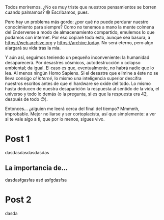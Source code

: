 Todos moriremos. ¿No es muy triste que nuestros pensamientos se borren cuando palmamos? 😅 Escribamos, pues.

Pero hay un problema más gordo: ¿por qué no puede perdurar nuestro conocimiento para siempre? Como no tenemos a mano la mente colmena del Enderverse a modo de almacenamiento compartido, emulemos lo que podamos con internet. Por eso copiaré todo esto, aunque sea basura, a https://web.archive.org y https://archive.today. No será eterno, pero algo alargará su vida tras la mía.

Y aún así, seguimos teniendo un pequeño inconveniente: la humanidad desaparecerá. Por desastres cósmicos, autodestrucción o colapso ambiental; da igual. El caso es que, eventualmente, no habrá nadie que lo lea. Al menos ningún Homo Sapiens. Si el desastre que elimine a éste no se lleva consigo _al interné_, lo mismo una inteligencia superior descifra nuestros escritos antes de que el hardware se oxide del todo. Lo mismo hasta deducen de nuestra desaparición la respuesta al sentido de la vida, el universo y todo lo demás (o la pregunta, si es que la respuesta era 42, después de todo 😊).

Entonces... ¿alguien me leerá cerca del final del tiempo? Mmmmh, improbable. Mejor no liarse y ser cortoplacista, así que simplemente: a ver si te vale algo a ti, que por lo menos, sigues vivo.


# Post 1
dasdasdasdasdasdas

## La importancia de...
dasdasfgasfas
asd
asfgdasfsa

# Post 2
dasda

